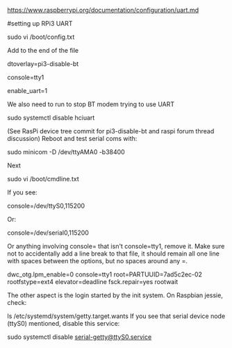 
https://www.raspberrypi.org/documentation/configuration/uart.md


#setting up RPi3 UART


  sudo vi /boot/config.txt

Add to the end of the file

dtoverlay=pi3-disable-bt

console=tty1

enable_uart=1


We also need to run to stop BT modem trying to use UART

  sudo systemctl disable hciuart

(See RasPi device tree commit for pi3-disable-bt and raspi forum thread discussion)
Reboot and test serial coms with:

  sudo minicom -D /dev/ttyAMA0 -b38400




Next

  sudo vi /boot/cmdline.txt

If you see:

  console=/dev/ttyS0,115200 

Or:

  console=/dev/serial0,115200 

Or anything involving console= that isn't console=tty1, remove it. Make sure not to accidentally add a line break to that file, it should remain all one line with spaces between the options, but no spaces around any =.

dwc_otg.lpm_enable=0 console=tty1 root=PARTUUID=7ad5c2ec-02 rootfstype=ext4 elevator=deadline fsck.repair=yes rootwait


The other aspect is the login started by the init system. On Raspbian jessie, check:

ls /etc/systemd/system/getty.target.wants
If you see that serial device node (ttyS0) mentioned, disable this service:

 sudo systemctl disable serial-getty@ttyS0.service


